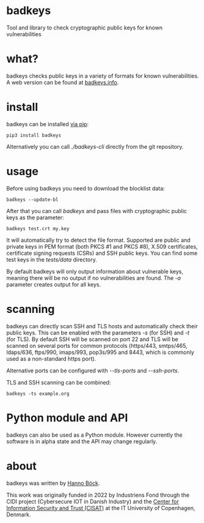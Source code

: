 # badkeys

Tool and library to check cryptographic public keys for known vulnerabilities

# what?

badkeys checks public keys in a variety of formats for known vulnerabilities. A web
version can be found at [badkeys.info](https://badkeys.info/).

# install

badkeys can be installed [via pip](https://pypi.org/project/badkeys/):
```
pip3 install badkeys
```

Alternatively you can call _./badkeys-cli_ directly from the git repository.

# usage

Before using badkeys you need to download the blocklist data:
```
badkeys --update-bl
```

After that you can call _badkeys_ and pass files with cryptographic public keys as the
parameter:
```
badkeys test.crt my.key
```

It will automatically try to detect the file format. Supported are public and private
keys in PEM format (both PKCS #1 and PKCS #8), X.509 certificates, certificate signing
requests (CSRs) and SSH public keys. You can find some test keys in the _tests/data_
directory.

By default badkeys will only output information about vulnerable keys, meaning there
will be no output if no vulnerabilities are found. The _-a_ parameter creates output for
all keys.

# scanning

badkeys can directly scan SSH and TLS hosts and automatically check their public keys.
This can be enabled with the parameters _-s_ (for SSH) and _-t_ (for TLS). By default
SSH will be scanned on port 22 and TLS will be scanned on several ports for common
protocols (https/443, smtps/465, ldaps/636, ftps/990, imaps/993, pop3s/995 and 8443,
which is commonly used as a non-standard https port).

Alternative ports can be configured with _--tls-ports_ and _--ssh-ports_.

TLS and SSH scanning can be combined:
```
badkeys -ts example.org
```

# Python module and API

badkeys can also be used as a Python module. However currently the software is in alpha
state and the API may change regularly.

# about

badkeys was written by [Hanno Böck](https://hboeck.de).

This work was originally funded in 2022 by Industriens Fond through the CIDI project
(Cybersecure IOT in Danish Industry) and the [Center for Information Security and Trust
(CISAT)](https://cisat.dk/) at the IT University of Copenhagen, Denmark.
